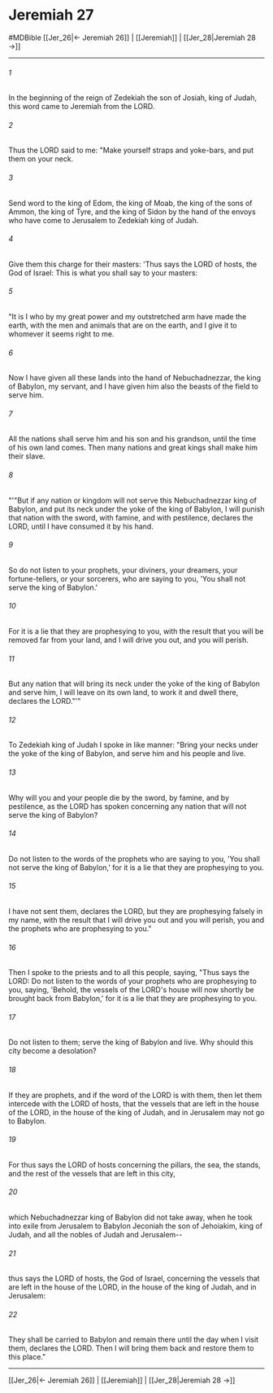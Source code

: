 # Jeremiah 27
#MDBible
[[Jer_26|← Jeremiah 26]] | [[Jeremiah]] | [[Jer_28|Jeremiah 28 →]]

***

###### 1 

In the beginning of the reign of Zedekiah the son of Josiah, king of Judah, this word came to Jeremiah from the LORD. 

###### 2 

Thus the LORD said to me: "Make yourself straps and yoke-bars, and put them on your neck. 

###### 3 

Send word to the king of Edom, the king of Moab, the king of the sons of Ammon, the king of Tyre, and the king of Sidon by the hand of the envoys who have come to Jerusalem to Zedekiah king of Judah. 

###### 4 

Give them this charge for their masters: 'Thus says the LORD of hosts, the God of Israel: This is what you shall say to your masters: 

###### 5 

"It is I who by my great power and my outstretched arm have made the earth, with the men and animals that are on the earth, and I give it to whomever it seems right to me. 

###### 6 

Now I have given all these lands into the hand of Nebuchadnezzar, the king of Babylon, my servant, and I have given him also the beasts of the field to serve him. 

###### 7 

All the nations shall serve him and his son and his grandson, until the time of his own land comes. Then many nations and great kings shall make him their slave. 

###### 8 

"'"But if any nation or kingdom will not serve this Nebuchadnezzar king of Babylon, and put its neck under the yoke of the king of Babylon, I will punish that nation with the sword, with famine, and with pestilence, declares the LORD, until I have consumed it by his hand. 

###### 9 

So do not listen to your prophets, your diviners, your dreamers, your fortune-tellers, or your sorcerers, who are saying to you, 'You shall not serve the king of Babylon.' 

###### 10 

For it is a lie that they are prophesying to you, with the result that you will be removed far from your land, and I will drive you out, and you will perish. 

###### 11 

But any nation that will bring its neck under the yoke of the king of Babylon and serve him, I will leave on its own land, to work it and dwell there, declares the LORD."'" 

###### 12 

To Zedekiah king of Judah I spoke in like manner: "Bring your necks under the yoke of the king of Babylon, and serve him and his people and live. 

###### 13 

Why will you and your people die by the sword, by famine, and by pestilence, as the LORD has spoken concerning any nation that will not serve the king of Babylon? 

###### 14 

Do not listen to the words of the prophets who are saying to you, 'You shall not serve the king of Babylon,' for it is a lie that they are prophesying to you. 

###### 15 

I have not sent them, declares the LORD, but they are prophesying falsely in my name, with the result that I will drive you out and you will perish, you and the prophets who are prophesying to you." 

###### 16 

Then I spoke to the priests and to all this people, saying, "Thus says the LORD: Do not listen to the words of your prophets who are prophesying to you, saying, 'Behold, the vessels of the LORD's house will now shortly be brought back from Babylon,' for it is a lie that they are prophesying to you. 

###### 17 

Do not listen to them; serve the king of Babylon and live. Why should this city become a desolation? 

###### 18 

If they are prophets, and if the word of the LORD is with them, then let them intercede with the LORD of hosts, that the vessels that are left in the house of the LORD, in the house of the king of Judah, and in Jerusalem may not go to Babylon. 

###### 19 

For thus says the LORD of hosts concerning the pillars, the sea, the stands, and the rest of the vessels that are left in this city, 

###### 20 

which Nebuchadnezzar king of Babylon did not take away, when he took into exile from Jerusalem to Babylon Jeconiah the son of Jehoiakim, king of Judah, and all the nobles of Judah and Jerusalem-- 

###### 21 

thus says the LORD of hosts, the God of Israel, concerning the vessels that are left in the house of the LORD, in the house of the king of Judah, and in Jerusalem: 

###### 22 

They shall be carried to Babylon and remain there until the day when I visit them, declares the LORD. Then I will bring them back and restore them to this place." 

***

[[Jer_26|← Jeremiah 26]] | [[Jeremiah]] | [[Jer_28|Jeremiah 28 →]]
